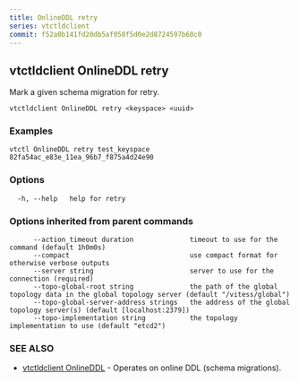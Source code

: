```yaml
---
title: OnlineDDL retry
series: vtctldclient
commit: f52a0b141fd20db5af050f5d0e2d8724597b60c0
---
```

## vtctldclient OnlineDDL retry

Mark a given schema migration for retry.

```
vtctldclient OnlineDDL retry <keyspace> <uuid>
```

### Examples

```
vtctl OnlineDDL retry test_keyspace 82fa54ac_e83e_11ea_96b7_f875a4d24e90
```

### Options

```
  -h, --help   help for retry
```

### Options inherited from parent commands

```
      --action_timeout duration              timeout to use for the command (default 1h0m0s)
      --compact                              use compact format for otherwise verbose outputs
      --server string                        server to use for the connection (required)
      --topo-global-root string              the path of the global topology data in the global topology server (default "/vitess/global")
      --topo-global-server-address strings   the address of the global topology server(s) (default [localhost:2379])
      --topo-implementation string           the topology implementation to use (default "etcd2")
```

### SEE ALSO

* [vtctldclient OnlineDDL](../)	 - Operates on online DDL (schema migrations).

